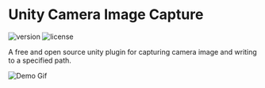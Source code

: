 # Unity Camera Image Capture

![version](https://img.shields.io/github/package-json/v/blightue/unitycameraImagecapture) ![license](https://img.shields.io/github/license/blightue/unitycameraImagecapture)

A free and open source unity plugin for capturing camera image and writing to a specified path.

![Demo Gif](images/Demo.gif)
